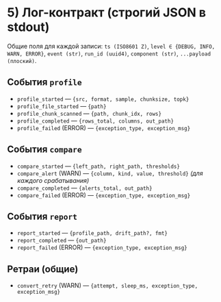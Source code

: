 # 5) Лог-контракт (строгий JSON в stdout)

Общие поля для каждой записи:
`ts (ISO8601 Z)`, `level ∈ {DEBUG, INFO, WARN, ERROR}`, `event (str)`, `run_id (uuid4)`, `component (str)`, `...payload (плоский)`.

## События `profile`

* `profile_started` — `{src, format, sample, chunksize, topk}`
* `profile_file_started` — `{path}`
* `profile_chunk_scanned` — `{path, chunk_idx, rows}`
* `profile_completed` — `{rows_total, columns, out_path}`
* `profile_failed` (ERROR) — `{exception_type, exception_msg}`

## События `compare`

* `compare_started` — `{left_path, right_path, thresholds}`
* `compare_alert` (WARN) — `{column, kind, value, threshold}`  *(для каждого срабатывания)*
* `compare_completed` — `{alerts_total, out_path}`
* `compare_failed` (ERROR) — `{exception_type, exception_msg}`

## События `report`

* `report_started` — `{profile_path, drift_path?, fmt}`
* `report_completed` — `{out_path}`
* `report_failed` (ERROR) — `{exception_type, exception_msg}`

## Ретраи (общие)

* `convert_retry` (WARN) — `{attempt, sleep_ms, exception_type, exception_msg}`